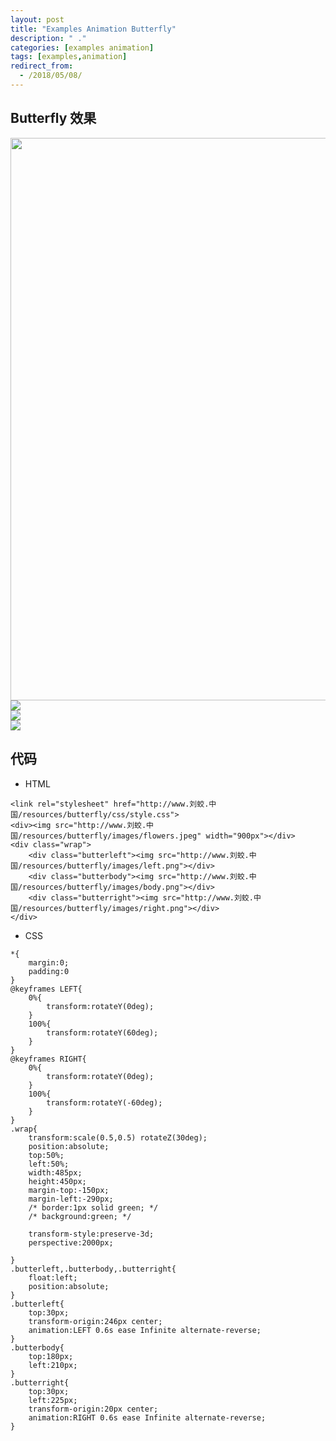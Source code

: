 ```yaml
---
layout: post
title: "Examples Animation Butterfly"
description: " ."
categories: [examples animation]
tags: [examples,animation]
redirect_from:
  - /2018/05/08/
---
```

## Butterfly 效果
<link rel="stylesheet" href="http://www.刘蛟.中国/resources/butterfly/css/style.css">
<div><img src="http://www.刘蛟.中国/resources/butterfly/images/flowers.jpeg" width="900px"></div>
<div class="wrap">
    <div class="butterleft"><img src="http://www.刘蛟.中国/resources/butterfly/images/left.png"></div>
    <div class="butterbody"><img src="http://www.刘蛟.中国/resources/butterfly/images/body.png"></div>
    <div class="butterright"><img src="http://www.刘蛟.中国/resources/butterfly/images/right.png"></div>
</div>

## 代码
* HTML

```
<link rel="stylesheet" href="http://www.刘蛟.中国/resources/butterfly/css/style.css">
<div><img src="http://www.刘蛟.中国/resources/butterfly/images/flowers.jpeg" width="900px"></div>
<div class="wrap">
    <div class="butterleft"><img src="http://www.刘蛟.中国/resources/butterfly/images/left.png"></div>
    <div class="butterbody"><img src="http://www.刘蛟.中国/resources/butterfly/images/body.png"></div>
    <div class="butterright"><img src="http://www.刘蛟.中国/resources/butterfly/images/right.png"></div>
</div>
```
* CSS

```
*{
    margin:0;
    padding:0
}
@keyframes LEFT{
    0%{
        transform:rotateY(0deg);
    }
    100%{
        transform:rotateY(60deg);
    }
}
@keyframes RIGHT{
    0%{
        transform:rotateY(0deg);
    }
    100%{
        transform:rotateY(-60deg);
    }
}
.wrap{
    transform:scale(0.5,0.5) rotateZ(30deg);
    position:absolute;
    top:50%;
    left:50%;
    width:485px;
    height:450px;
    margin-top:-150px;
    margin-left:-290px;
    /* border:1px solid green; */
    /* background:green; */

    transform-style:preserve-3d;
    perspective:2000px;
    
}
.butterleft,.butterbody,.butterright{
    float:left;
    position:absolute;
}
.butterleft{
    top:30px;
    transform-origin:246px center;
    animation:LEFT 0.6s ease Infinite alternate-reverse;
}
.butterbody{
    top:180px;
    left:210px;
}
.butterright{
    top:30px;
    left:225px;
    transform-origin:20px center;
    animation:RIGHT 0.6s ease Infinite alternate-reverse;
}

```
